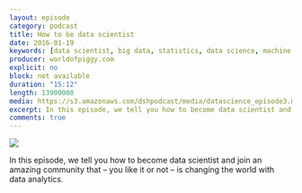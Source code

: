 ```yaml
---
layout: episode
category: podcast
title: How to be data scientist 
date: 2016-01-19
keywords: [data scientist, big data, statistics, data science, machine learning]
producer: worldofpiggy.com
explicit: no
block: not available
duration: "15:12"
length: 13900000
media: https://s3.amazonaws.com/dshpodcast/media/datascience_episode3.mp3
excerpt: In this episode, we tell you how to become data scientist and join an amazing community that is changing the world with data analytics.
comments: true
---
```



<img src="http://worldofpiggy.com/wp-content/uploads/2016/01/cover.jpg" />


In this episode, we tell you how to become data scientist and join an amazing community that – you like it or not – is changing the world with data analytics.
